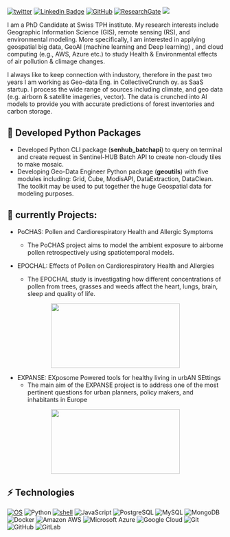 [![twitter](https://img.shields.io/twitter/follow/ShValipour?style=social)](hhttps://twitter.com/ShValipour)
[![Linkedin Badge](https://img.shields.io/badge/-BehzadValipourSh.-blue?style=flat-square&logo=Linkedin&logoColor=white&link=https://linkedin.com/in/behzad-valipour-shokouhi-5128b0194)](https://linkedin.com/in/behzad-valipour-shokouhi-5128b0194)
<a href="https://github.com/behzad89" target="_blank"><img alt="GitHub" src="https://img.shields.io/badge/-@behzad89-181717?style=flat-square&logo=GitHub&logoColor=white"></a>
<a href="https://www.researchgate.net/profile/Behzad-Valipour-Shokouhi" target="_blank"><img alt="ResearchGate" src="https://img.shields.io/badge/-ResearchGate-00CCBB?style=flat-square&logo=ResearchGate&logoColor=white"></a>
![](https://komarev.com/ghpvc/?username=behzad89)


I am a PhD Candidate at Swiss TPH institute. My research interests include Geographic Information Science (GIS), remote sensing (RS), and environmental modeling. More specifically, I am interested in applying geospatial big data, GeoAI (machine learning and Deep learning) , and cloud computing (e.g., AWS, Azure etc.) to study Health & Environmental effects of air pollution & climage changes.

I always like to keep connection with industory, therefore in the past two years I am working as Geo-data Eng. in CollectiveCrunch oy. as SaaS startup. I process the wide range of sources including climate, and geo data (e.g. airborn & satellite imageries, vector). The data is crunched into AI models to provide you with accurate predictions of forest inventories and carbon storage. 

## 🔭 Developed Python Packages

- Developed Python CLI package (**senhub_batchapi**) to query on terminal and create request in Sentinel-HUB Batch API to create non-cloudy tiles to make mosaic.
- Developing Geo-Data Engineer Python package (**geoutils**) with five modules including: Grid, Cube, ModisAPI, DataExtraction, DataClean. The toolkit may be used to put together the huge Geospatial data for modeling purposes.

## 💬 currently Projects:
- PoCHAS: Pollen and Cardiorespiratory Health and Allergic Symptoms
  - The PoCHAS project aims to model the ambient exposure to airborne pollen retrospectively using spatiotemporal models.

- EPOCHAL: Effects of Pollen on Cardiorespiratory Health and Allergies
  - The EPOCHAL study is investigating how different concentrations of pollen from trees, grasses and weeds affect the heart, lungs, brain, sleep and quality of life.

<center><img src="https://www.swisstph.ch/fileadmin/_processed_/c/3/csm_EPOCHAL_63dcbb694a.png" width="300" height="150"/></center>

- EXPANSE: EXposome Powered tools for healthy living in urbAN SEttings
  - The main aim of the EXPANSE project is to address one of the most pertinent questions for urban planners, policy makers, and inhabitants in Europe

<center><img src="https://www.isglobal.org/documents/10179/8304240/expanse+project/21883b47-1488-432b-8840-9a12374c9e05?t=1617967268527" width="300" height="150"/></center>

## ⚡ Technologies

[![OS](https://img.shields.io/badge/OS-Linux-informational?style=flat-square&logo=linux&logoColor=white)](https://en.wikipedia.org/wiki/Linux)
![Python](https://img.shields.io/badge/-Python-black?style=flat-square&logo=Python)
<a href="https://github.com/alwinw?tab=repositories&language=shell" target="_blank"><img alt="shell" src="https://img.shields.io/badge/-shell-5391FE?style=flat-square&logo=PowerShell&logoColor=white"></a>
![JavaScript](https://img.shields.io/badge/-JavaScript-black?style=flat-square&logo=javascript)
![PostgreSQL](https://img.shields.io/badge/-PostgreSQL-336791?style=flat-square&logo=postgresql)
![MySQL](https://img.shields.io/badge/-MySQL-black?style=flat-square&logo=mysql)
![MongoDB](https://img.shields.io/badge/-MongoDB-black?style=flat-square&logo=mongodb)
![Docker](https://img.shields.io/badge/-Docker-black?style=flat-square&logo=docker)
![Amazon AWS](https://img.shields.io/badge/Amazon%20AWS-232F3E?style=flat-square&logo=amazon-aws)
![Microsoft Azure](https://img.shields.io/badge/Microsoft%20Azure-232F7E?style=flat-square&logo=microsoft-azure)
![Google Cloud](https://img.shields.io/badge/Google%20Cloud-black?style=flat-square&logo=google-cloud)
![Git](https://img.shields.io/badge/-Git-black?style=flat-square&logo=git)
![GitHub](https://img.shields.io/badge/-GitHub-181717?style=flat-square&logo=github)
![GitLab](https://img.shields.io/badge/-GitLab-FCA121?style=flat-square&logo=gitlab)
<!--
**behzad89/behzad89** is a ✨ _special_ ✨ repository because its `README.md` (this file) appears on your GitHub profile.

Here are some ideas to get you started:

- 🔭 I’m currently working on ...
- 🌱 I’m currently learning ...
- 👯 I’m looking to collaborate on ...
- 🤔 I’m looking for help with ...
- 💬 Ask me about ...
- 📫 How to reach me: ...
- 😄 Pronouns: ...
- ⚡ Fun fact: ...
-->


